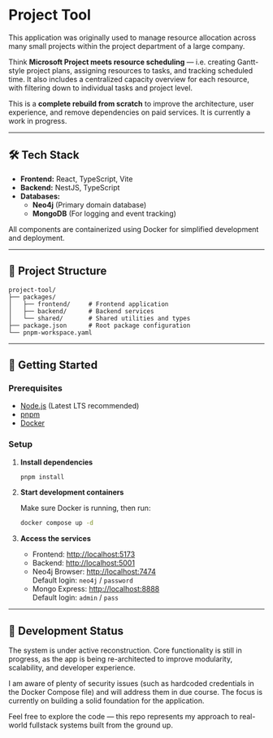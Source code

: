 # Project Tool

This application was originally used to manage resource allocation across many small projects within the project department of a large company.

Think **Microsoft Project meets resource scheduling** — i.e. creating Gantt-style project plans, assigning resources to tasks, and tracking scheduled time. It also includes a centralized capacity overview for each resource, with filtering down to individual tasks and project level.

This is a **complete rebuild from scratch** to improve the architecture, user experience, and remove dependencies on paid services. It is currently a work in progress.

---

## 🛠️ Tech Stack

- **Frontend:** React, TypeScript, Vite
- **Backend:** NestJS, TypeScript
- **Databases:**
  - **Neo4j** (Primary domain database)
  - **MongoDB** (For logging and event tracking)

All components are containerized using Docker for simplified development and deployment.

---

## 📁 Project Structure

```
project-tool/
├── packages/
│   ├── frontend/     # Frontend application
│   ├── backend/      # Backend services
│   └── shared/       # Shared utilities and types
├── package.json      # Root package configuration
└── pnpm-workspace.yaml
```

---

## 🚀 Getting Started

### Prerequisites

- [Node.js](https://nodejs.org/) (Latest LTS recommended)
- [pnpm](https://pnpm.io/)
- [Docker](https://www.docker.com/)

### Setup

1. **Install dependencies**
   ```bash
   pnpm install
   ```

2. **Start development containers**

   Make sure Docker is running, then run:
   ```bash
   docker compose up -d
   ```

3. **Access the services**
   - Frontend: [http://localhost:5173](http://localhost:5173)
   - Backend: [http://localhost:5001](http://localhost:5001)
   - Neo4j Browser: [http://localhost:7474](http://localhost:7474)  
     Default login: `neo4j` / `password`
   - Mongo Express: [http://localhost:8888](http://localhost:8888)  
     Default login: `admin` / `pass`

---

## 📌 Development Status

The system is under active reconstruction. Core functionality is still in progress, as the app is being re-architected to improve modularity, scalability, and developer experience.

I am aware of plenty of security issues (such as hardcoded credentials in the Docker Compose file) and will address them in due course. The focus is currently on building a solid foundation for the application.

Feel free to explore the code — this repo represents my approach to real-world fullstack systems built from the ground up.
